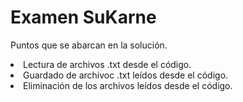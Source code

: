  # Examen SuKarne

 <p>Puntos que se abarcan en la solución.</p>
 <lu>
   <li>Lectura de archivos .txt desde el código.</li>
   <li>Guardado de archivoc .txt leídos desde el código.</li>
   <li>Eliminación de los archivos leídos desde el código.</li>
 </lu>
